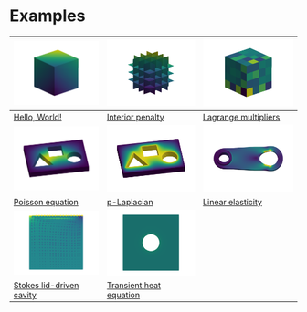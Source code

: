 # Examples


| ![](src_jl/fig_hello_world_1.png) |  ![](src_jl/fig_hello_world_dg_1.png) | ![](src_jl/fig_hello_world_lm_1.png) |
|---|---|---|
| [Hello, World!](@ref) | [Interior penalty](@ref) | [Lagrange multipliers](@ref) |
| ![](src_jl/fig_poisson_1.png) | ![](src_jl/fig_p_laplacian_1.png)  | ![](src_jl/fig_linear_elasticity_1.png)   |
| [Poisson equation](@ref) |  [p-Laplacian](@ref) | [Linear elasticity](@ref) |
| ![](src_jl/fig_stokes_1.png)  |  ![](src_jl/fig_transient_heat_equation_1.gif) |   |
| [Stokes lid-driven cavity](@ref) |  [Transient heat equation](@ref) |  |

